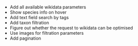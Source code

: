 - Add all available wikidata parameters
- Show species info on hover
- Add text field search by tags
- Add taxon filtration
- Figure out whether the request to wikidata can be optimised
- Use images for filtration parameters
- Add pagination
